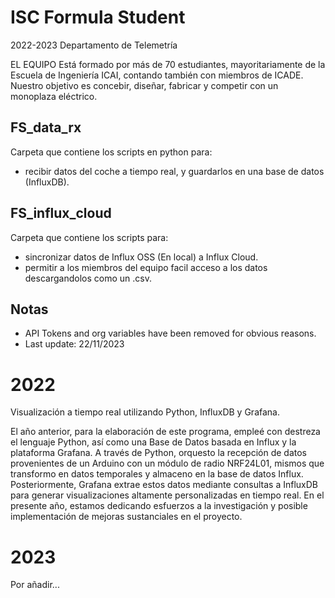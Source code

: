 # ISC Formula Student
2022-2023 Departamento de Telemetría

EL EQUIPO Está formado por más de 70 estudiantes, mayoritariamente de la Escuela de Ingeniería ICAI, contando también con miembros de ICADE. Nuestro objetivo es concebir, diseñar, fabricar y competir con un monoplaza eléctrico.


## FS_data_rx
  Carpeta que contiene los scripts en python para:
  - recibir datos del coche a tiempo real, y guardarlos en una base de datos (InfluxDB).

## FS_influx_cloud
  Carpeta que contiene los scripts para:
  - sincronizar datos de Influx OSS (En local) a Influx Cloud.
  - permitir a los miembros del equipo facil acceso a los datos descargandolos como un .csv.




## Notas
- API Tokens and org variables have been removed for obvious reasons.
- Last update: 22/11/2023



# 2022

Visualización a tiempo real utilizando Python, InfluxDB y Grafana.

El año anterior, para la elaboración de este programa, empleé con destreza el lenguaje Python, así como una Base de Datos basada en Influx y la plataforma Grafana. A través de Python, orquesto la recepción de datos provenientes de un Arduino con un módulo de radio NRF24L01, mismos que transformo en datos temporales y almaceno en la base de datos Influx. Posteriormente, Grafana extrae estos datos mediante consultas a InfluxDB para generar visualizaciones altamente personalizadas en tiempo real. En el presente año, estamos dedicando esfuerzos a la investigación y posible implementación de mejoras sustanciales en el proyecto.


# 2023

Por añadir...
